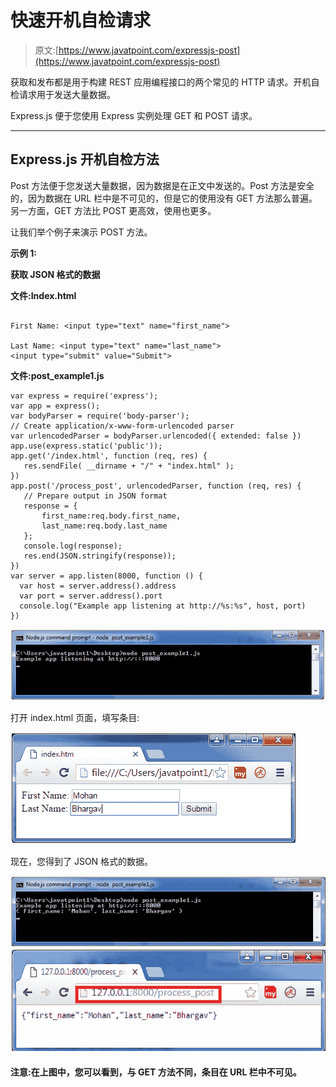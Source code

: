 # 快速开机自检请求

> 原文:[https://www.javatpoint.com/expressjs-post](https://www.javatpoint.com/expressjs-post)

获取和发布都是用于构建 REST 应用编程接口的两个常见的 HTTP 请求。开机自检请求用于发送大量数据。

Express.js 便于您使用 Express 实例处理 GET 和 POST 请求。

* * *

## Express.js 开机自检方法

Post 方法便于您发送大量数据，因为数据是在正文中发送的。Post 方法是安全的，因为数据在 URL 栏中是不可见的，但是它的使用没有 GET 方法那么普遍。另一方面，GET 方法比 POST 更高效，使用也更多。

让我们举个例子来演示 POST 方法。

**示例 1:**

**获取 JSON 格式的数据**

**文件:Index.html**

```

First Name: <input type="text" name="first_name">  

Last Name: <input type="text" name="last_name">
<input type="submit" value="Submit">

```

**文件:post_example1.js**

```
var express = require('express');
var app = express();
var bodyParser = require('body-parser');
// Create application/x-www-form-urlencoded parser
var urlencodedParser = bodyParser.urlencoded({ extended: false })
app.use(express.static('public'));
app.get('/index.html', function (req, res) {
   res.sendFile( __dirname + "/" + "index.html" );
})
app.post('/process_post', urlencodedParser, function (req, res) {
   // Prepare output in JSON format
   response = {
       first_name:req.body.first_name,
       last_name:req.body.last_name
   };
   console.log(response);
   res.end(JSON.stringify(response));
})
var server = app.listen(8000, function () {
  var host = server.address().address
  var port = server.address().port
  console.log("Example app listening at http://%s:%s", host, port)
})

```

![Post Request](img/a2c24f5dbe5f75f10df00f5ae7fdbf54.png)

打开 index.html 页面，填写条目:

![Post Request](img/08d5618e7351693822580875790b95d2.png)

现在，您得到了 JSON 格式的数据。

![Post Request](img/7caf49e5684280998a46976583292d94.png) ![Post Request](img/d0499c77c957e3b9451afde29efeff9a.png)

#### 注意:在上图中，您可以看到，与 GET 方法不同，条目在 URL 栏中不可见。